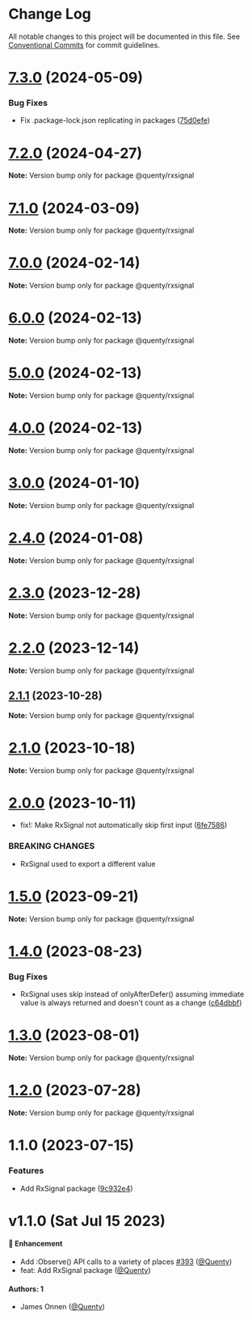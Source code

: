 # Change Log

All notable changes to this project will be documented in this file.
See [Conventional Commits](https://conventionalcommits.org) for commit guidelines.

# [7.3.0](https://github.com/Quenty/NevermoreEngine/compare/@quenty/rxsignal@7.2.0...@quenty/rxsignal@7.3.0) (2024-05-09)


### Bug Fixes

* Fix .package-lock.json replicating in packages ([75d0efe](https://github.com/Quenty/NevermoreEngine/commit/75d0efeef239f221d93352af71a5b3e930ec23c5))





# [7.2.0](https://github.com/Quenty/NevermoreEngine/compare/@quenty/rxsignal@7.1.0...@quenty/rxsignal@7.2.0) (2024-04-27)

**Note:** Version bump only for package @quenty/rxsignal





# [7.1.0](https://github.com/Quenty/NevermoreEngine/compare/@quenty/rxsignal@7.0.0...@quenty/rxsignal@7.1.0) (2024-03-09)

**Note:** Version bump only for package @quenty/rxsignal





# [7.0.0](https://github.com/Quenty/NevermoreEngine/compare/@quenty/rxsignal@6.0.0...@quenty/rxsignal@7.0.0) (2024-02-14)

**Note:** Version bump only for package @quenty/rxsignal





# [6.0.0](https://github.com/Quenty/NevermoreEngine/compare/@quenty/rxsignal@5.0.0...@quenty/rxsignal@6.0.0) (2024-02-13)

**Note:** Version bump only for package @quenty/rxsignal





# [5.0.0](https://github.com/Quenty/NevermoreEngine/compare/@quenty/rxsignal@4.0.0...@quenty/rxsignal@5.0.0) (2024-02-13)

**Note:** Version bump only for package @quenty/rxsignal





# [4.0.0](https://github.com/Quenty/NevermoreEngine/compare/@quenty/rxsignal@3.0.0...@quenty/rxsignal@4.0.0) (2024-02-13)

**Note:** Version bump only for package @quenty/rxsignal





# [3.0.0](https://github.com/Quenty/NevermoreEngine/compare/@quenty/rxsignal@2.4.0...@quenty/rxsignal@3.0.0) (2024-01-10)

**Note:** Version bump only for package @quenty/rxsignal





# [2.4.0](https://github.com/Quenty/NevermoreEngine/compare/@quenty/rxsignal@2.3.0...@quenty/rxsignal@2.4.0) (2024-01-08)

**Note:** Version bump only for package @quenty/rxsignal





# [2.3.0](https://github.com/Quenty/NevermoreEngine/compare/@quenty/rxsignal@2.2.0...@quenty/rxsignal@2.3.0) (2023-12-28)

**Note:** Version bump only for package @quenty/rxsignal





# [2.2.0](https://github.com/Quenty/NevermoreEngine/compare/@quenty/rxsignal@2.1.1...@quenty/rxsignal@2.2.0) (2023-12-14)

**Note:** Version bump only for package @quenty/rxsignal





## [2.1.1](https://github.com/Quenty/NevermoreEngine/compare/@quenty/rxsignal@2.1.0...@quenty/rxsignal@2.1.1) (2023-10-28)

**Note:** Version bump only for package @quenty/rxsignal





# [2.1.0](https://github.com/Quenty/NevermoreEngine/compare/@quenty/rxsignal@2.0.0...@quenty/rxsignal@2.1.0) (2023-10-18)

**Note:** Version bump only for package @quenty/rxsignal





# [2.0.0](https://github.com/Quenty/NevermoreEngine/compare/@quenty/rxsignal@1.5.0...@quenty/rxsignal@2.0.0) (2023-10-11)


* fix!: Make RxSignal not automatically skip first input ([6fe7586](https://github.com/Quenty/NevermoreEngine/commit/6fe7586029ea4753b1de7a8633c7d5af15bab420))


### BREAKING CHANGES

* RxSignal used to export a different value





# [1.5.0](https://github.com/Quenty/NevermoreEngine/compare/@quenty/rxsignal@1.4.0...@quenty/rxsignal@1.5.0) (2023-09-21)

**Note:** Version bump only for package @quenty/rxsignal





# [1.4.0](https://github.com/Quenty/NevermoreEngine/compare/@quenty/rxsignal@1.3.0...@quenty/rxsignal@1.4.0) (2023-08-23)


### Bug Fixes

* RxSignal uses skip instead of onlyAfterDefer() assuming immediate value is always returned and doesn't count as a change ([c64dbbf](https://github.com/Quenty/NevermoreEngine/commit/c64dbbf56baa14154d5adf54c508e6da963477dd))





# [1.3.0](https://github.com/Quenty/NevermoreEngine/compare/@quenty/rxsignal@1.2.0...@quenty/rxsignal@1.3.0) (2023-08-01)

**Note:** Version bump only for package @quenty/rxsignal





# [1.2.0](https://github.com/Quenty/NevermoreEngine/compare/@quenty/rxsignal@1.1.0...@quenty/rxsignal@1.2.0) (2023-07-28)

**Note:** Version bump only for package @quenty/rxsignal





# 1.1.0 (2023-07-15)


### Features

* Add RxSignal package ([9c932e4](https://github.com/Quenty/NevermoreEngine/commit/9c932e4483f240243dfcd8d0174850540ad96a2b))





# v1.1.0 (Sat Jul 15 2023)

#### 🚀 Enhancement

- Add :Observe() API calls to a variety of places [#393](https://github.com/Quenty/NevermoreEngine/pull/393) ([@Quenty](https://github.com/Quenty))
- feat: Add RxSignal package ([@Quenty](https://github.com/Quenty))

#### Authors: 1

- James Onnen ([@Quenty](https://github.com/Quenty))
